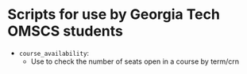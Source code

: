 # Scripts for use by Georgia Tech OMSCS students

* `course_availability`:
  * Use to check the number of seats open in a course by term/crn